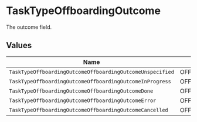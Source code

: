 # TaskTypeOffboardingOutcome

The outcome field.


## Values

| Name                                                      | Value                                                     |
| --------------------------------------------------------- | --------------------------------------------------------- |
| `TaskTypeOffboardingOutcomeOffboardingOutcomeUnspecified` | OFFBOARDING_OUTCOME_UNSPECIFIED                           |
| `TaskTypeOffboardingOutcomeOffboardingOutcomeInProgress`  | OFFBOARDING_OUTCOME_IN_PROGRESS                           |
| `TaskTypeOffboardingOutcomeOffboardingOutcomeDone`        | OFFBOARDING_OUTCOME_DONE                                  |
| `TaskTypeOffboardingOutcomeOffboardingOutcomeError`       | OFFBOARDING_OUTCOME_ERROR                                 |
| `TaskTypeOffboardingOutcomeOffboardingOutcomeCancelled`   | OFFBOARDING_OUTCOME_CANCELLED                             |